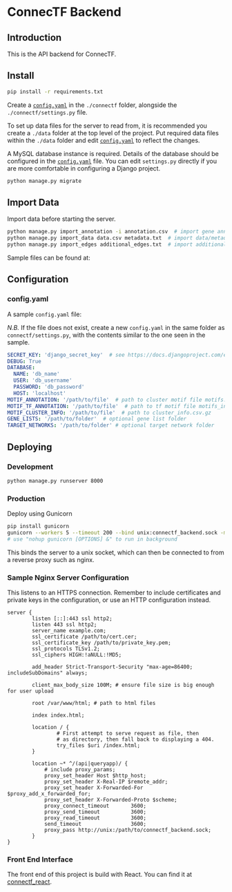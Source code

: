 # ConnecTF Backend

## Introduction

This is the API backend for ConnecTF.

## Install

```bash
pip install -r requirements.txt
```

Create a [`config.yaml`](#configyaml) in the `./connectf` folder, alongside the `./connectf/settings.py` file.

To set up data files for the server to read from, it is recommended you create a `./data` folder at the top level of the project. Put required data files within the `./data` folder and edit [`config.yaml`](#configyaml) to reflect the changes.

A MySQL database instance is required. Details of the database should be configured in the [`config.yaml`](#configyaml) file. You can edit `settings.py` directly if you are more comfortable in
configuring a Django project.

```bash
python manage.py migrate
```

## Import Data

Import data before starting the server.

```bash
python manage.py import_annotation -i annotation.csv  # import gene annotations
python manage.py import_data data.csv metadata.txt  # import data/metadata
python manage.py import_edges additional_edges.txt  # import additional edges
```

Sample files can be found at:

## Configuration

### config.yaml

A sample `config.yaml` file:

*N.B.* If the file does not exist, create a new `config.yaml` in the same folder as `connectf/settings.py`, with the contents similar to the one seen in the sample.

```yaml
SECRET_KEY: 'django_secret_key'  # see https://docs.djangoproject.com/en/2.2/ref/settings/#secret-key
DEBUG: True
DATABASE:
  NAME: 'db_name'
  USER: 'db_username'
  PASSWORD: 'db_password'
  HOST: 'localhost'
MOTIF_ANNOTATION: '/path/to/file'  # path to cluster motif file motifs.csv.gz
MOTIF_TF_ANNOTATION: '/path/to/file'  # path to tf motif file motifs_indv.csv.gz
MOTIF_CLUSTER_INFO: '/path/to/file'  # path to cluster_info.csv.gz
GENE_LISTS: '/path/to/folder'  # optional gene list folder
TARGET_NETWORKS: '/path/to/folder' # optional target network folder
```

## Deploying

### Development

```bash
python manage.py runserver 8000
```

### Production

Deploy using Gunicorn

```bash
pip install gunicorn
gunicorn --workers 5 --timeout 200 --bind unix:connectf_backend.sock -m 007 connectf.wsgi
# use "nohup gunicorn [OPTIONS] &" to run in background

```

This binds the server to a unix socket, which can then be connected to from a reverse proxy such as nginx.

### Sample Nginx Server Configuration

This listens to an HTTPS connection. Remember to include certificates and private keys in the configuration, or use an HTTP configuration instead.

```text
server {
        listen [::]:443 ssl http2;
        listen 443 ssl http2;
        server_name example.com;
        ssl_certificate /path/to/cert.cer;
        ssl_certificate_key /path/to/private_key.pem;
        ssl_protocols TLSv1.2;
        ssl_ciphers HIGH:!aNULL:!MD5;

        add_header Strict-Transport-Security "max-age=86400; includeSubDomains" always;

        client_max_body_size 100M; # ensure file size is big enough for user upload

        root /var/www/html; # path to html files

        index index.html;

        location / {
                # First attempt to serve request as file, then
                # as directory, then fall back to displaying a 404.
                try_files $uri /index.html;
        }

        location ~* ^/(api|queryapp)/ {
            # include proxy_params;
            proxy_set_header Host $http_host;
            proxy_set_header X-Real-IP $remote_addr;
            proxy_set_header X-Forwarded-For $proxy_add_x_forwarded_for;
            proxy_set_header X-Forwarded-Proto $scheme;
            proxy_connect_timeout       3600;
            proxy_send_timeout          3600;
            proxy_read_timeout          3600;
            send_timeout                3600;
            proxy_pass http://unix:/path/to/connectf_backend.sock;
        }
}

```

### Front End Interface

The front end of this project is build with React. You can find it at [connectf_react](https://github.com/coruzzilab/connectf_react).
